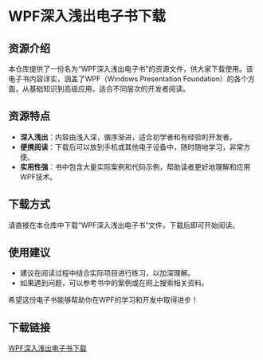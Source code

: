 # WPF深入浅出电子书下载

## 资源介绍

本仓库提供了一份名为“WPF深入浅出电子书”的资源文件，供大家下载使用。该电子书内容详实，涵盖了WPF（Windows Presentation Foundation）的各个方面，从基础知识到高级应用，适合不同层次的开发者阅读。

## 资源特点

- **深入浅出**：内容由浅入深，循序渐进，适合初学者和有经验的开发者。
- **便携阅读**：下载后可以放到手机或其他电子设备中，随时随地学习，非常方便。
- **实用性强**：书中包含大量实际案例和代码示例，帮助读者更好地理解和应用WPF技术。

## 下载方式

请直接在本仓库中下载“WPF深入浅出电子书”文件，下载后即可开始阅读。

## 使用建议

- 建议在阅读过程中结合实际项目进行练习，以加深理解。
- 如果遇到问题，可以参考书中的案例或在网上搜索相关资料。

希望这份电子书能够帮助你在WPF的学习和开发中取得进步！

## 下载链接

[WPF深入浅出电子书下载](https://pan.quark.cn/s/c029b671936c)